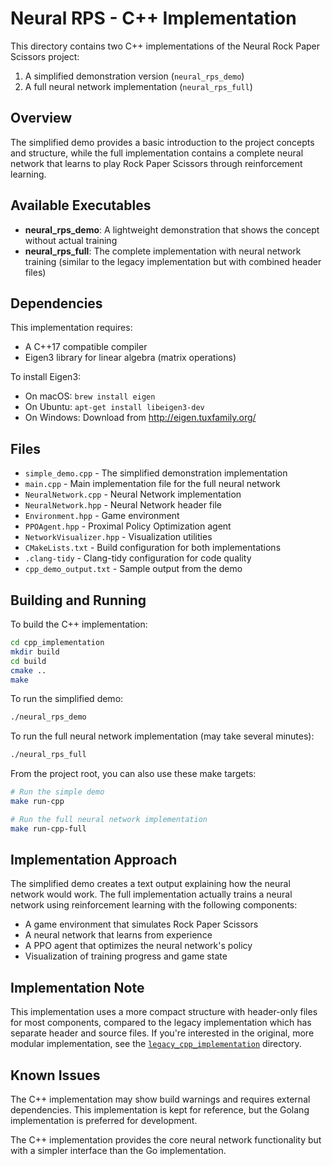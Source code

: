 # Neural RPS - C++ Implementation

This directory contains two C++ implementations of the Neural Rock Paper Scissors project:
1. A simplified demonstration version (`neural_rps_demo`)
2. A full neural network implementation (`neural_rps_full`)

## Overview

The simplified demo provides a basic introduction to the project concepts and structure, while the full implementation contains a complete neural network that learns to play Rock Paper Scissors through reinforcement learning.

## Available Executables

- **neural_rps_demo**: A lightweight demonstration that shows the concept without actual training
- **neural_rps_full**: The complete implementation with neural network training (similar to the legacy implementation but with combined header files)

## Dependencies

This implementation requires:
- A C++17 compatible compiler
- Eigen3 library for linear algebra (matrix operations)

To install Eigen3:
- On macOS: `brew install eigen`
- On Ubuntu: `apt-get install libeigen3-dev`
- On Windows: Download from http://eigen.tuxfamily.org/

## Files
- `simple_demo.cpp` - The simplified demonstration implementation
- `main.cpp` - Main implementation file for the full neural network
- `NeuralNetwork.cpp` - Neural Network implementation
- `NeuralNetwork.hpp` - Neural Network header file
- `Environment.hpp` - Game environment
- `PPOAgent.hpp` - Proximal Policy Optimization agent
- `NetworkVisualizer.hpp` - Visualization utilities
- `CMakeLists.txt` - Build configuration for both implementations
- `.clang-tidy` - Clang-tidy configuration for code quality
- `cpp_demo_output.txt` - Sample output from the demo

## Building and Running

To build the C++ implementation:

```bash
cd cpp_implementation
mkdir build
cd build
cmake ..
make
```

To run the simplified demo:
```bash
./neural_rps_demo
```

To run the full neural network implementation (may take several minutes):
```bash
./neural_rps_full
```

From the project root, you can also use these make targets:
```bash
# Run the simple demo
make run-cpp

# Run the full neural network implementation
make run-cpp-full
```

## Implementation Approach

The simplified demo creates a text output explaining how the neural network would work. The full implementation actually trains a neural network using reinforcement learning with the following components:

- A game environment that simulates Rock Paper Scissors
- A neural network that learns from experience
- A PPO agent that optimizes the neural network's policy
- Visualization of training progress and game state

## Implementation Note

This implementation uses a more compact structure with header-only files for most components, compared to the legacy implementation which has separate header and source files. If you're interested in the original, more modular implementation, see the [`legacy_cpp_implementation`](../legacy_cpp_implementation) directory.

## Known Issues

The C++ implementation may show build warnings and requires external dependencies. This implementation is kept for reference, but the Golang implementation is preferred for development.

The C++ implementation provides the core neural network functionality but with a simpler interface than the Go implementation. 